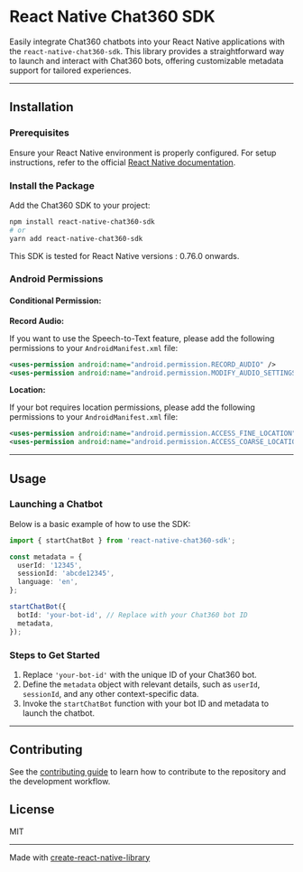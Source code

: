# React Native Chat360 SDK

Easily integrate Chat360 chatbots into your React Native applications with the `react-native-chat360-sdk`. This library provides a straightforward way to launch and interact with Chat360 bots, offering customizable metadata support for tailored experiences.

---

## Installation

### Prerequisites

Ensure your React Native environment is properly configured. For setup instructions, refer to the official [React Native documentation](https://reactnative.dev/docs/environment-setup).

### Install the Package

Add the Chat360 SDK to your project:

```bash
npm install react-native-chat360-sdk
# or
yarn add react-native-chat360-sdk
```

This SDK is tested for React Native versions : 0.76.0 onwards. 

### Android Permissions

#### Conditional Permission:

**Record Audio:**

If you want to use the Speech-to-Text feature, please add the following permissions to your `AndroidManifest.xml` file:

```xml
<uses-permission android:name="android.permission.RECORD_AUDIO" />
<uses-permission android:name="android.permission.MODIFY_AUDIO_SETTINGS" />
```

**Location:**

If your bot requires location permissions, please add the following permissions to your `AndroidManifest.xml` file:

```xml
<uses-permission android:name="android.permission.ACCESS_FINE_LOCATION" />
<uses-permission android:name="android.permission.ACCESS_COARSE_LOCATION" />
```

---

## Usage

### Launching a Chatbot

Below is a basic example of how to use the SDK:

```typescript
import { startChatBot } from 'react-native-chat360-sdk';

const metadata = {
  userId: '12345',
  sessionId: 'abcde12345',
  language: 'en',
};

startChatBot({
  botId: 'your-bot-id', // Replace with your Chat360 bot ID
  metadata,
});
```

### Steps to Get Started

1. Replace `'your-bot-id'` with the unique ID of your Chat360 bot.
2. Define the `metadata` object with relevant details, such as `userId`, `sessionId`, and any other context-specific data.
3. Invoke the `startChatBot` function with your bot ID and metadata to launch the chatbot.

---

## Contributing

See the [contributing guide](CONTRIBUTING.md) to learn how to contribute to the repository and the development workflow.

## License

MIT

---

Made with [create-react-native-library](https://github.com/callstack/react-native-builder-bob)
